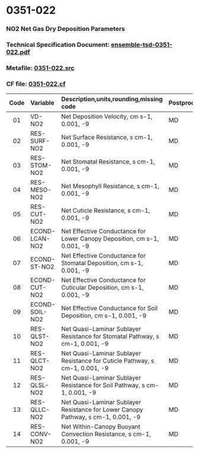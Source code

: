 # 0351-022
### NO2 Net Gas Dry Deposition Parameters
### Technical Specification Document: [ensemble-tsd-0351-022.pdf](../tsd/ensemble-tsd-0351-022.pdf)
### Metafile: [0351-022.src](../src/0351-022.src)
### CF file: [0351-022.cf](../cf/0351-022.cf)
|Code|Variable|Description,units,rounding,missing code|Postprocessing|
|:-:|:-|:-|:-|
|01|VD-NO2|Net Deposition Velocity, cm s-1, 0.001, -9|MD|
|02|RES-SURF-NO2|Net Surface Resistance, s cm-1, 0.001, -9|MD|
|03|RES-STOM-NO2|Net Stomatal Resistance, s cm-1, 0.001, -9|MD|
|04|RES-MESO-NO2|Net Mesophyll Resistance, s cm-1, 0.001, -9|MD|
|05|RES-CUT-NO2|Net Cuticle Resistance, s cm-1, 0.001, -9|MD|
|06|ECOND-LCAN-NO2|Net Effective Conductance for Lower Canopy Deposition, cm s-1, 0.001, -9|MD|
|07|ECOND-ST-NO2|Net Effective Conductance for Stomatal Deposition, cm s-1, 0.001, -9|MD|
|08|ECOND-CUT-NO2|Net Effective Conductance for Cuticular Deposition, cm s-1, 0.001, -9|MD|
|09|ECOND-SOIL-NO2|Net Effective Conductance for Soil Deposition, cm s-1, 0.001, -9|MD|
|10|RES-QLST-NO2|Net Quasi-Laminar Sublayer Resistance for Stomatal Pathway, s cm-1, 0.001, -9|MD|
|11|RES-QLCT-NO2|Net Quasi-Laminar Sublayer Resistance for Cuticle Pathway, s cm-1, 0.001, -9|MD|
|12|RES-QLSL-NO2|Net Quasi-Laminar Sublayer Resistance for Soil  Pathway, s cm-1, 0.001, -9|MD|
|13|RES-QLLC-NO2|Net Quasi-Laminar Sublayer Resistance for Lower Canopy Pathway, s cm-1, 0.001, -9|MD|
|14|RES-CONV-NO2|Net Within-Canopy Buoyant Convection Resistance, s cm-1, 0.001, -9|MD|

